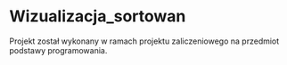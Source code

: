 # Wizualizacja_sortowan
Projekt został wykonany w ramach projektu zaliczeniowego na przedmiot podstawy programowania.

